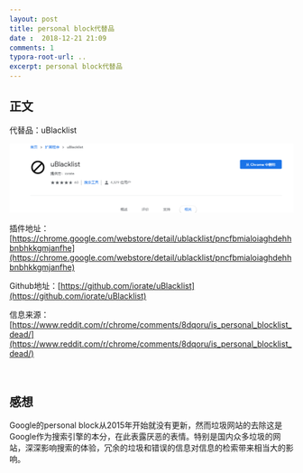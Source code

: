 ```yaml
---
layout: post
title: personal block代替品
date :  2018-12-21 21:09
comments: 1
typora-root-url: ..
excerpt: personal block代替品
---
```


## 正文

代替品：uBlacklist

![1545397937486](/../assets/blog_res/1545397937486.png)

插件地址：[https://chrome.google.com/webstore/detail/ublacklist/pncfbmialoiaghdehhbnbhkkgmjanfhe](https://chrome.google.com/webstore/detail/ublacklist/pncfbmialoiaghdehhbnbhkkgmjanfhe)

Github地址：[https://github.com/iorate/uBlacklist](https://github.com/iorate/uBlacklist)

信息来源：[https://www.reddit.com/r/chrome/comments/8dqoru/is_personal_blocklist_dead/](https://www.reddit.com/r/chrome/comments/8dqoru/is_personal_blocklist_dead/)

<br>

## 感想

Google的personal block从2015年开始就没有更新，然而垃圾网站的去除这是Google作为搜索引擎的本分，在此表露厌恶的表情。特别是国内众多垃圾的网站，深深影响搜索的体验，冗余的垃圾和错误的信息对信息的检索带来相当大的影响。